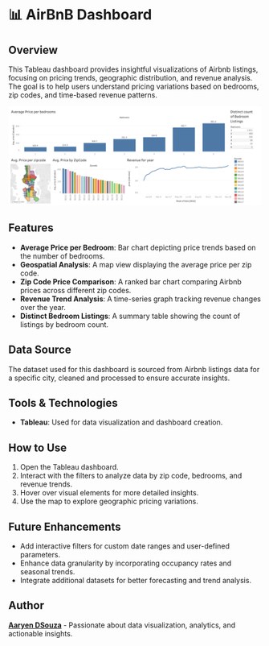 # 📊 AirBnB Dashboard

## Overview
This Tableau dashboard provides insightful visualizations of Airbnb listings, focusing on pricing trends, geographic distribution, and revenue analysis. The goal is to help users understand pricing variations based on bedrooms, zip codes, and time-based revenue patterns.

![Alt Text](Images/Dashboard.png)

## Features
- **Average Price per Bedroom**: Bar chart depicting price trends based on the number of bedrooms.
- **Geospatial Analysis**: A map view displaying the average price per zip code.
- **Zip Code Price Comparison**: A ranked bar chart comparing Airbnb prices across different zip codes.
- **Revenue Trend Analysis**: A time-series graph tracking revenue changes over the year.
- **Distinct Bedroom Listings**: A summary table showing the count of listings by bedroom count.

## Data Source
The dataset used for this dashboard is sourced from Airbnb listings data for a specific city, cleaned and processed to ensure accurate insights.

## Tools & Technologies
- **Tableau**: Used for data visualization and dashboard creation.

## How to Use
1. Open the Tableau dashboard.
2. Interact with the filters to analyze data by zip code, bedrooms, and revenue trends.
3. Hover over visual elements for more detailed insights.
4. Use the map to explore geographic pricing variations.

## Future Enhancements
- Add interactive filters for custom date ranges and user-defined parameters.
- Enhance data granularity by incorporating occupancy rates and seasonal trends.
- Integrate additional datasets for better forecasting and trend analysis.

## Author
[**Aaryen DSouza**](https://github.com/aaryen-dsouza) - Passionate about data visualization, analytics, and actionable insights.

